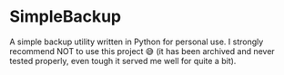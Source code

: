 # SimpleBackup

A simple backup utility written in Python for personal use. I strongly recommend NOT to use this project :sweat_smile: (it has been archived and never tested properly, even tough it served me well for quite a bit).